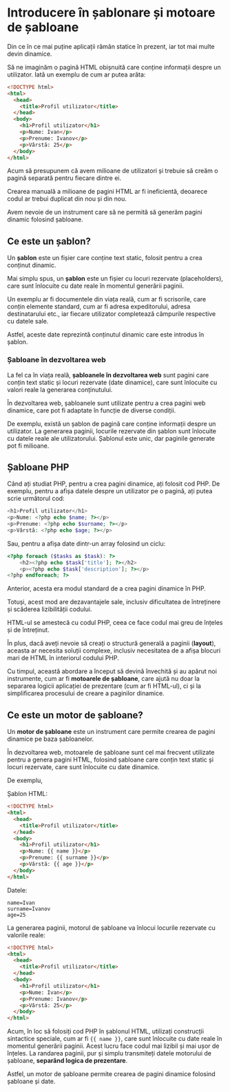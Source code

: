# Introducere în șablonare și motoare de șabloane

Din ce în ce mai puține aplicații rămân statice în prezent, iar tot mai multe devin dinamice.

Să ne imaginăm o pagină HTML obișnuită care conține informații despre un utilizator. Iată un exemplu de cum ar putea arăta:

```html
<!DOCTYPE html>
<html>
  <head>
    <title>Profil utilizator</title>
  </head>
  <body>
    <h1>Profil utilizator</h1>
    <p>Nume: Ivan</p>
    <p>Prenume: Ivanov</p>
    <p>Vârstă: 25</p>
  </body>
</html>
```

Acum să presupunem că avem milioane de utilizatori și trebuie să creăm o pagină separată pentru fiecare dintre ei.

Crearea manuală a milioane de pagini HTML ar fi ineficientă, deoarece codul ar trebui duplicat din nou și din nou.

Avem nevoie de un instrument care să ne permită să generăm pagini dinamic folosind șabloane.

## Ce este un șablon?

Un **șablon** este un fișier care conține text static, folosit pentru a crea conținut dinamic.

Mai simplu spus, un **șablon** este un fișier cu locuri rezervate (placeholders), care sunt înlocuite cu date reale în momentul generării paginii.

Un exemplu ar fi documentele din viața reală, cum ar fi scrisorile, care conțin elemente standard, cum ar fi adresa expeditorului, adresa destinatarului etc., iar fiecare utilizator completează câmpurile respective cu datele sale.

Astfel, aceste date reprezintă conținutul dinamic care este introdus în șablon.

### Șabloane în dezvoltarea web

La fel ca în viața reală, **șabloanele în dezvoltarea web** sunt pagini care conțin text static și locuri rezervate (date dinamice), care sunt înlocuite cu valori reale la generarea conținutului.

În dezvoltarea web, șabloanele sunt utilizate pentru a crea pagini web dinamice, care pot fi adaptate în funcție de diverse condiții.

De exemplu, există un șablon de pagină care conține informații despre un utilizator. La generarea paginii, locurile rezervate din șablon sunt înlocuite cu datele reale ale utilizatorului. Șablonul este unic, dar paginile generate pot fi milioane.

## Șabloane PHP

Când ați studiat PHP, pentru a crea pagini dinamice, ați folosit cod PHP. De exemplu, pentru a afișa datele despre un utilizator pe o pagină, ați putea scrie următorul cod:

```php
<h1>Profil utilizator</h1>
<p>Nume: <?php echo $name; ?></p>
<p>Prenume: <?php echo $surname; ?></p>
<p>Vârstă: <?php echo $age; ?></p>
```

Sau, pentru a afișa date dintr-un array folosind un ciclu:

```php
<?php foreach ($tasks as $task): ?>
    <h2><?php echo $task['title']; ?></h2>
    <p><?php echo $task['description']; ?></p>
<?php endforeach; ?>
```

Anterior, acesta era modul standard de a crea pagini dinamice în PHP.

Totuși, acest mod are dezavantajele sale, inclusiv dificultatea de întreținere și scăderea lizibilității codului.

HTML-ul se amestecă cu codul PHP, ceea ce face codul mai greu de înțeles și de întreținut.

În plus, dacă aveți nevoie să creați o structură generală a paginii (**layout**), aceasta ar necesita soluții complexe, inclusiv necesitatea de a afișa blocuri mari de HTML în interiorul codului PHP.

Cu timpul, această abordare a început să devină învechită și au apărut noi instrumente, cum ar fi **motoarele de șabloane**, care ajută nu doar la separarea logicii aplicației de prezentare (cum ar fi HTML-ul), ci și la simplificarea procesului de creare a paginilor dinamice.

## Ce este un motor de șabloane?

Un **motor de șabloane** este un instrument care permite crearea de pagini dinamice pe baza șabloanelor.

În dezvoltarea web, motoarele de șabloane sunt cel mai frecvent utilizate pentru a genera pagini HTML, folosind șabloane care conțin text static și locuri rezervate, care sunt înlocuite cu date dinamice.

De exemplu,

Șablon HTML:

```html
<!DOCTYPE html>
<html>
  <head>
    <title>Profil utilizator</title>
  </head>
  <body>
    <h1>Profil utilizator</h1>
    <p>Nume: {{ name }}</p>
    <p>Prenume: {{ surname }}</p>
    <p>Vârstă: {{ age }}</p>
  </body>
</html>
```

Datele:

```
name=Ivan
surname=Ivanov
age=25
```

La generarea paginii, motorul de șabloane va înlocui locurile rezervate cu valorile reale:

```html
<!DOCTYPE html>
<html>
  <head>
    <title>Profil utilizator</title>
  </head>
  <body>
    <h1>Profil utilizator</h1>
    <p>Nume: Ivan</p>
    <p>Prenume: Ivanov</p>
    <p>Vârstă: 25</p>
  </body>
</html>
```

Acum, în loc să folosiți cod PHP în șablonul HTML, utilizați construcții sintactice speciale, cum ar fi `{{ name }}`, care sunt înlocuite cu date reale în momentul generării paginii. Acest lucru face codul mai lizibil și mai ușor de înțeles. La randarea paginii, pur și simplu transmiteți datele motorului de șabloane, **separând logica de prezentare**.

Astfel, un motor de șabloane permite crearea de pagini dinamice folosind șabloane și date.